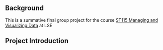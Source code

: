 ## Background
This is a summative final group project for the course [ST115 Managing and Visualizing Data]([url](https://www.lse.ac.uk/resources/calendar2023-2024/courseGuides/ST/2023_ST115.htm)) at LSE

## Project Introduction

